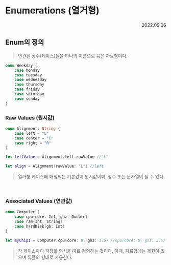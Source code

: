 # Enumerations (열거형)

<div align="right">2022.09.06</div>

## Enum의 정의

> 연관된 상수(케이스)들을 하나의 이름으로 묶은 자료형이다.

```Swift
enum Weekday {
    case monday
    case tuesday
    case wednesday
    case thursday
    case friday
    case saturday
    case sunday
}
```

### Raw Values (원시값)

```Swift
enum Alignment: String {
    case left = "L"
    case center = "C"
    case right = "R"
}

let leftValue = Alignment.left.rawValue //"L"

let align = Alignment(rawValue: "L") //left
```

> 열거형 케이스에 매칭되는 기본값이 원시값이며, 정수 또는 문자열이 될 수 있다.

<br/>

### Associated Values (연관값)

```Swift
enum Computer {
    case cpu(core: Int, ghz: Double)
    case ram(Int, String)
    case hardDisk(gb: Int)
}

let myChip1 = Computer.cpu(core: 8, ghz: 3.5) //cpu(core: 8, ghz: 3.5)
```

> 각 케이스마다 저장할 형식을 따로 정의하는 것이다. 이때, 자료형에는 제한이 없으며 튜플의 형태로 사용한다.
